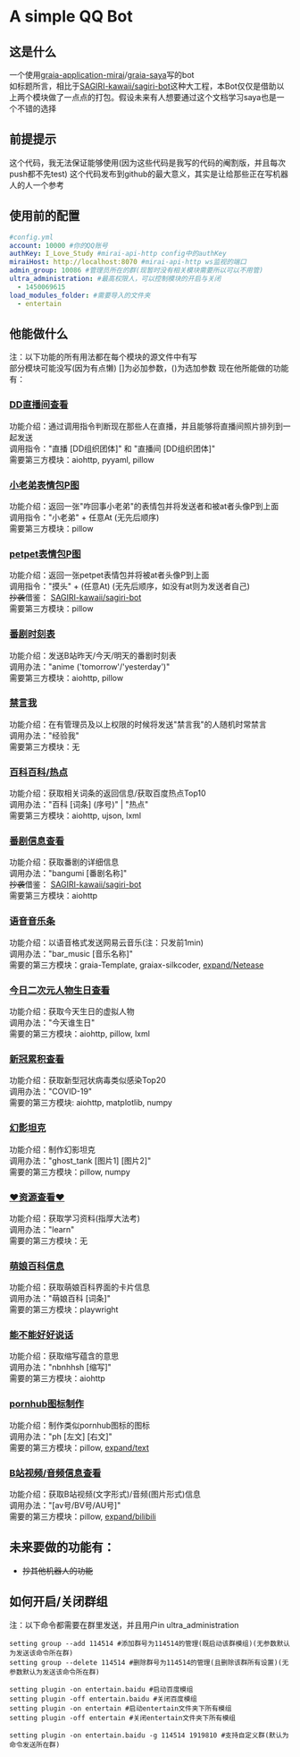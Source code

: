# A simple QQ Bot

## 这是什么
一个使用[graia-application-mirai](https://github.com/GraiaProject/Application)/[graia-saya](https://github.com/GraiaProject/Saya)写的bot  
如标题所言，相比于[SAGIRI-kawaii/sagiri-bot](https://github.com/SAGIRI-kawaii/sagiri-bot)这种大工程，本Bot仅仅是借助以上两个模块做了一点点的打包。假设未来有人想要通过这个文档学习saya也是一个不错的选择

## 前提提示
这个代码，我无法保证能够使用(因为这些代码是我写的代码的阉割版，并且每次push都不先test)
这个代码发布到github的最大意义，其实是让给那些正在写机器人的人一个参考

## 使用前的配置

```yaml
#config.yml
account: 10000 #你的QQ账号
authKey: I_Love_Study #mirai-api-http config中的authKey
miraiHost: http://localhost:8070 #mirai-api-http ws监视的端口
admin_group: 10086 #管理员所在的群(现暂时没有相关模块需要所以可以不用管)
ultra_administration: #最高权限人，可以控制模块的开启与关闭
  - 1450069615
load_modules_folder: #需要导入的文件夹
  - entertain
```

## 他能做什么
注：以下功能的所有用法都在每个模块的源文件中有写  
    部分模块可能没写(因为有点懒)
    []为必加参数，()为选加参数
现在他所能做的功能有：
  
### [DD直播间查看](entertain/dd)
功能介绍：通过调用指令判断现在那些人在直播，并且能够将直播间照片排列到一起发送  
调用指令："直播 [DD组织团体]" 和 "直播间 [DD组织团体]"  
需要第三方模块：aiohttp, pyyaml, pillow
  
### [小老弟表情包P图](entertain/pic)
功能介绍：返回一张"咋回事小老弟"的表情包并将发送者和被at者头像P到上面  
调用指令："小老弟" + 任意At (无先后顺序)  
需要第三方模块：pillow

### [petpet表情包P图](entertain/petpet)
功能介绍：返回一张petpet表情包并将被at者头像P到上面  
调用指令："摸头" + (任意At) (无先后顺序，如没有at则为发送者自己)  
~~抄袭~~借鉴： [SAGIRI-kawaii/sagiri-bot](https://github.com/SAGIRI-kawaii/sagiri-bot)  
需要第三方模块：pillow
  
### [番剧时刻表](entertain/anime_timesche.py )
功能介绍：发送B站昨天/今天/明天的番剧时刻表  
调用办法："anime ('tomorrow'/'yesterday')"  
需要第三方模块：aiohttp, pillow

### [禁言我](entertain/auto_ban.py)
功能介绍：在有管理员及以上权限的时候将发送"禁言我"的人随机时常禁言  
调用办法："经验我"  
需要第三方模块：无  

### [百科百科/热点](entertain/baidu.py)
功能介绍：获取相关词条的返回信息/获取百度热点Top10  
调用办法："百科 [词条] (序号)" | "热点"  
需要第三方模块：aiohttp, ujson, lxml  

### [番剧信息查看](entertain/bangumi.py)
功能介绍：获取番剧的详细信息  
调用办法："bangumi [番剧名称]"  
~~抄袭~~借鉴： [SAGIRI-kawaii/sagiri-bot](https://github.com/SAGIRI-kawaii/sagiri-bot)  
需要第三方模块：aiohttp

### [语音音乐条](entertain/bar_music.py)
功能介绍：以语音格式发送网易云音乐(注：只发前1min)  
调用办法："bar_music [音乐名称]"  
需要的第三方模块：graia-Template, graiax-silkcoder, [expand/Netease](expand/Netease.py)

### [今日二次元人物生日查看](entertain/birthday_searcher.py)
功能介绍：获取今天生日的虚拟人物  
调用办法："今天谁生日"  
需要的第三方模块：aiohttp, pillow, lxml

### [新冠累积查看](entertain/COVID.py)
功能介绍：获取新型冠状病毒类似感染Top20  
调用办法："COVID-19"  
需要的第三方模块: aiohttp, matplotlib, numpy

### [幻影坦克](entertain/ghost_tank.py)
功能介绍：制作幻影坦克  
调用办法："ghost_tank [图片1] [图片2]"  
需要的第三方模块：pillow, numpy

### [❤资源查看❤](entertain/material.py)
功能介绍：获取学习资料(指厚大法考)  
调用办法："learn"  
需要的第三方模块：无

### [萌娘百科信息](entertain/moegirl_info.py)
功能介绍：获取萌娘百科界面的卡片信息  
调用办法："萌娘百科 [词条]"  
需要的第三方模块：playwright

### [能不能好好说话](entertain/nbnhhsh.py)
功能介绍：获取缩写蕴含的意思  
调用办法："nbnhhsh [缩写]"  
需要的第三方模块：aiohttp

### [pornhub图标制作](entertain/ph.py)
功能介绍：制作类似pornhub图标的图标  
调用办法："ph [左文] [右文]"  
需要的第三方模块：pillow, [expand/text](expand/text.py)

### [B站视频/音频信息查看](entertain/bili)
功能介绍：获取B站视频(文字形式)/音频(图片形式)信息  
调用办法："[av号/BV号/AU号]"  
需要的第三方模块：pillow, [expand/bilibili](expand/bilibili.py)

## 未来要做的功能有：
 - ~~抄其他机器人的功能~~

## 如何开启/关闭群组
注：以下命令都需要在群里发送，并且用户in ultra_administration
```shell
setting group --add 114514 #添加群号为114514的管理(既启动该群模组)(无参数默认为发送该命令所在群)
setting group --delete 114514 #删除群号为114514的管理(且删除该群所有设置)(无参数默认为发送该命令所在群)

setting plugin -on entertain.baidu #启动百度模组
setting plugin -off entertain.baidu #关闭百度模组
setting plugin -on entertain #启动entertain文件夹下所有模组
setting plugin -off entertain #关闭entertain文件夹下所有模组

setting plugin -on entertain.baidu -g 114514 1919810 #支持自定义群(默认为命令发送所在群)
```